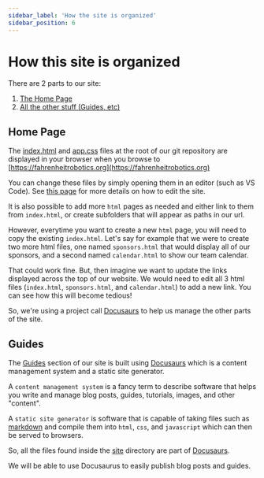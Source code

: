 ```yaml
---
sidebar_label: 'How the site is organized'
sidebar_position: 6
---
```


# How this site is organized

There are 2 parts to our site: 

1. [The Home Page](#home-page)
2. [All the other stuff (Guides, etc)](#guides)

## Home Page

The [index.html](https://github.com/Fahrenheit6882/Fahrenheit6882.github.io/blob/docusaurus/index.html) and [app.css](https://github.com/Fahrenheit6882/Fahrenheit6882.github.io/blob/docusaurus/app.css) files at the root of our git repository are displayed in your browser when you browse to [https://fahrenheitrobotics.org](https://fahrenheitrobotics.org)

You can change these files by simply opening them in an editor (such as VS Code). See [this page](/site/docs/website/website-edit) for more details on how to edit the site. 

It is also possible to add more `html` pages as needed and either link to them from `index.html`, or create subfolders that will appear as paths in our url. 

However, everytime you want to create a new `html` page, you will need to copy the existing `index.html`. Let's say for example that we were to create two more html files, one named `sponsors.html` that would display all of our sponsors, and a second named `calendar.html` to show our team calendar. 

That could work fine. But, then imagine we want to update the links displayed across the top of our website. We would need to edit all 3 html files (`index.html`, `sponsors.html`, and `calendar.html`) to add a new link. You can see how this will become tedious!

So, we're using a project call [Docusaurs](https://docusaurus.io/) to help us manage the other parts of the site. 

## Guides

The [Guides](https://fahrenheitrobotics.org/site/docs/welcome) section of our site is built using [Docusaurs](https://docusaurus.io/) which is a content management system and a static site generator. 

A `content management system` is a fancy term to describe software that helps you write and manage blog posts, guides, tutorials, images, and other "content". 

A `static site generator` is software that is capable of taking files such as [markdown](https://www.markdownguide.org/) and compile them into `html`, `css`, and `javascript` which can then be served to browsers. 

So, all the files found inside the [site](../../../site/) directory are part of [Docusaurs](https://docusaurus.io/). 

We will be able to use Docusaurus to easily publish blog posts and guides. 

